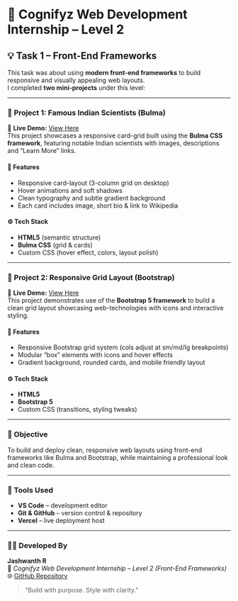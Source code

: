 # 🚀 Cognifyz Web Development Internship – Level 2

## 💡 Task 1 – Front-End Frameworks  
This task was about using **modern front-end frameworks** to build responsive and visually appealing web layouts.  
I completed **two mini-projects** under this level:

---

### 🌟 Project 1: Famous Indian Scientists (Bulma)  
🔗 **Live Demo:** [View Here](https://cognifyz-web-dev-internship-sxlw.vercel.app/)  
This project showcases a responsive card-grid built using the **Bulma CSS framework**, featuring notable Indian scientists with images, descriptions and “Learn More” links.

#### 🧠 Features  
- Responsive card-layout (3-column grid on desktop)  
- Hover animations and soft shadows  
- Clean typography and subtle gradient background  
- Each card includes image, short bio & link to Wikipedia  

#### ⚙️ Tech Stack  
- **HTML5** (semantic structure)  
- **Bulma CSS** (grid & cards)  
- Custom CSS (hover effect, colors, layout polish)  

---

### 🧩 Project 2: Responsive Grid Layout (Bootstrap)  
🔗 **Live Demo:** [View Here](https://cognifyz-web-dev-internship-sxlw.vercel.app/grid.html)  
This project demonstrates use of the **Bootstrap 5 framework** to build a clean grid layout showcasing web-technologies with icons and interactive styling.

#### 🧠 Features  
- Responsive Bootstrap grid system (cols adjust at sm/md/lg breakpoints)  
- Modular “box” elements with icons and hover effects  
- Gradient background, rounded cards, and mobile friendly layout  

#### ⚙️ Tech Stack  
- **HTML5**  
- **Bootstrap 5**  
- Custom CSS (transitions, styling tweaks)  

---

### 🧾 Objective  
To build and deploy clean, responsive web layouts using front-end frameworks like Bulma and Bootstrap, while maintaining a professional look and clean code.

---

### 🧰 Tools Used  
- **VS Code** – development editor  
- **Git & GitHub** – version control & repository  
- **Vercel** – live deployment host  

---

### 👨‍💻 Developed By  
**Jashwanth R**  
📅 *Cognifyz Web Development Internship – Level 2 (Front-End Frameworks)*  
🌐 [GitHub Repository](https://github.com/Jashwanth31779/Cognifyz-WebDev-Internship)  

> “Build with purpose. Style with clarity.”  
